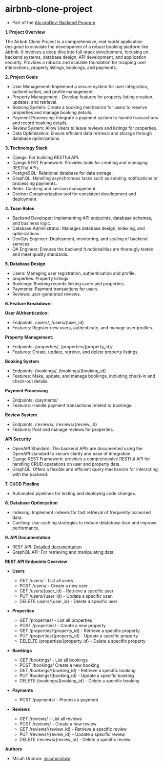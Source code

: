 # airbnb-clone-project

- Part of the [Alx proDev: Backend Program](https://www.alxafrica.com/programme/prodev-backend/)

**1. Project Overview**

The Airbnb Clone Project is a comprehensive, real-world application designed to simulate the development of a robust booking platform like Airbnb. It involves a deep dive into full-stack development, focusing on backend systems, database design, API development, and application security. Provides a robusts and scalable foundation for mapping user interactions, property listings, bookings, and payments.

**2. Project Goals**

- User Management: Implement a secure system for user integration, authentication, and profile management.
- Property Management - Develop features for property listing creation, updates, and retrieval.
- Booking System: Create a booking mechanism for users to reserve properties and manage booking details. 
- Payment Processing: Integrate a payment system to handle transactions and record booking details. 
- Review System: Allow Users to leave reviews and listings for properties. 
- Data Optimization: Ensure efficient data retrieval and storage through database optimizations. 

**3. Technology Stack**
- Django: For building RESTful API.
- Django REST Framework: Provides tools for creating and managing RESTful APIs.
- PostgreSQL: Relational database for data storage.
- GraphQL: Handling asynchronous tasks such as sending notifications or processing payments. 
- Redis: Caching and session management. 
- Docker: Containerization tool for consistent development and deployment. 

**4. Team Roles**
- Backend Developer: Implementing API endpoints, database schemas, and business logic.
- Database Administrator: Manages database design, indexing, and optimizations.
- DevOps Engineer: Deployment, monitoring, and scaling of backend services.
- QA Engineer: Ensures the backend functionalities are thorougly tested and meet quality standards.

**5. Database Design**

- Users: Managing user registration, authentication and profile.
- properties: Property listings.
- Bookings: Booking records linking users and properties. 
- Payments: Payment transactions for users. 
- Reviews: user-generated reviews. 

**6. Feature Breakdown:**

**User AUthentication:**
- Endpoints: /users/, /users/{user_id}
- Features: Register new users, authenticate, and manage user profiles. 

**Property Management:**
- Endpoints: /properties/, /properties/{property_id}/
- Features: Create, update, retrieve, and delete property listings. 

**Booking System**
- Endpoints: /bookings/, /bookings/{booking_id}
- Features: Make, update, and manage bookings, including check-in and check-out details. 

**Payment Processing**
- Endpoints: /payments/
- Features: Handle payment transactions related to bookings. 

**Review System**
- Endpoints: /reviews/, /reviews/{review_id}
- Features: Post and manage reviews for properties. 

**API Security**
- OpenAPI Standard: The backend APIs are documented using the OpenAPI standard to secure clarity and ease of integration.
- Django REST Framework: provides a comprehensive RESTful API for handling CRUD operations on user and property data.
- GraphQL: Offers a flexible and efficient query mechanism for interacting with the backend. 

**7. CI/CD Pipeline**
- Automated pipelines for testing and deploying code changes. 

**8. Database Optimization**
- Indexing: Implement indexes for fast retrieval of frequently accessed data.
- Caching: Use caching strategies to reduce ddatabase load and improve performance.

**9. API Documentation**
- REST API: [Detailed documentation](https://restfulapi.net/)
- GraphQL API: For retrieving and manipulating data. 

**REST API Endpoints Overview**

- **Users**
    - GET /users/ - List all users
    - POST /users/ - Create a new user
    - GET /users/{user_id} - Retrieve a specific user
    - PUT /users/{user_id} - Update a specific user.
    - DELETE /users/{user_id} - Delete a specific user

- **Properties**
    - GET /properties/ - List all properties
    - POST /properties/ - Create a new property
    - GET /properties/{property_id} - Retrieve a specific property
    - PUT /properties/{property_id} - Update a specific property
    - DELELTE /properties/{property_id} - Delete a specific property

- **Bookings**
    - GET /bookings/ - List all bookings
    - POST /bookings/ Create a new booking
    - GET /bookings/{booking_id} - Retrieve a specific booking
    - PUT /bookings/{booking_id} - Update a specific booking
    - DELETE /bookings/{booking_id} - Delete a specific booking

- **Payments**
    - POST /payments/ - Process a payment

- **Reviews**
    - GET /reviews/ - List all reviews
    - POST /reviews/ - Create a new review
    - GET /reviews/{review_id} - Retrieve a specific review
    - PUT /reviews/{review_id} - Update a specific review
    - DELETE /reviews/{review_id} - Delete a specific review

**Authors**

- Micah Ondiwa: [micahondiwa](https://github.com/micahondiwa)